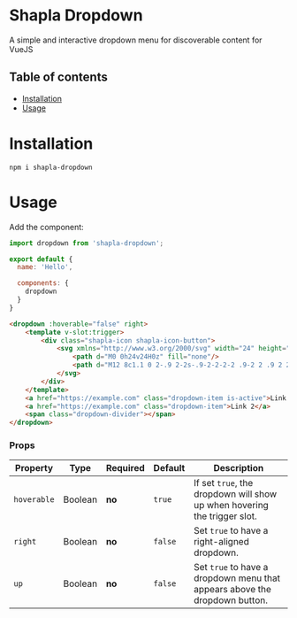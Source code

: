 # Shapla Dropdown
A simple and interactive dropdown menu for discoverable content for VueJS

## Table of contents

- [Installation](#installation)
- [Usage](#usage)

# Installation

```
npm i shapla-dropdown
```

# Usage
Add the component:

```js
import dropdown from 'shapla-dropdown';

export default {
  name: 'Hello',

  components: {
    dropdown
  }
}

```

```html
<dropdown :hoverable="false" right>
    <template v-slot:trigger>
        <div class="shapla-icon shapla-icon-button">
            <svg xmlns="http://www.w3.org/2000/svg" width="24" height="24" viewBox="0 0 24 24">
                <path d="M0 0h24v24H0z" fill="none"/>
                <path d="M12 8c1.1 0 2-.9 2-2s-.9-2-2-2-2 .9-2 2 .9 2 2 2zm0 2c-1.1 0-2 .9-2 2s.9 2 2 2 2-.9 2-2-.9-2-2-2zm0 6c-1.1 0-2 .9-2 2s.9 2 2 2 2-.9 2-2-.9-2-2-2z" fill="currentColor"/>
            </svg>
        </div>
    </template>
    <a href="https://example.com" class="dropdown-item is-active">Link 1</a>
    <a href="https://example.com" class="dropdown-item">Link 2</a>
    <span class="dropdown-divider"></span>
</dropdown>
```

### Props
| Property      | Type      | Required  | Default   | Description                                                                   |
|---------------|-----------|-----------|-----------|-------------------------------------------------------------------------------|
| `hoverable`   | Boolean   | **no**    | `true`    | If set `true`, the dropdown will show up when hovering the trigger slot.      |
| `right`       | Boolean   | **no**    | `false`   | Set `true` to have a right-aligned dropdown.                                  |
| `up`          | Boolean   | **no**    | `false`   | Set `true` to have a dropdown menu that appears above the dropdown button.    |
